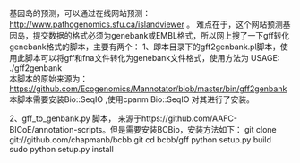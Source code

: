 基因岛的预测，可以通过在线网站预测：http://www.pathogenomics.sfu.ca/islandviewer 。
难点在于，这个网站预测基因岛，提交数据的格式必须为genebank或EMBL格式，所以网上搜了一下gff转化genebank格式的脚本，主要有两个：
1、即本目录下的gff2genbank.pl脚本，使用此脚本可以将gff和fna文件转化为genebank文件格式，使用方法为 USAGE: ./gff2genbank <FASTA> <GFF>  
   本脚本的原始来源为：https://github.com/Ecogenomics/Mannotator/blob/master/bin/gff2genbank
   本脚本需要安装Bio::SeqIO ,使用cpanm Bio::SeqIO 对其进行了安装。

2、gff_to_genbank.py 脚本，
   来源于https://github.com/AAFC-BICoE/annotation-scripts。但是需要安装BCBio，安装方法如下：
   git clone git://github.com/chapmanb/bcbb.git
   cd bcbb/gff
   python setup.py build
   sudo python setup.py install
